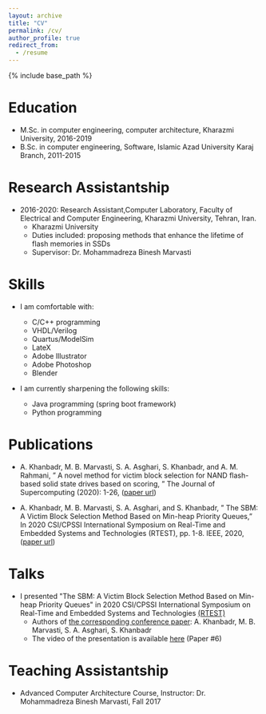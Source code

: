 ```yaml
---
layout: archive
title: "CV"
permalink: /cv/
author_profile: true
redirect_from:
  - /resume
---
```


{% include base_path %}

Education
======

* M.Sc. in computer engineering, computer architecture, Kharazmi University, 2016-2019
* B.Sc. in computer engineering, Software, Islamic Azad University Karaj Branch, 2011-2015

Research Assistantship
======
* 2016-2020: Research Assistant,Computer Laboratory, Faculty of Electrical and Computer Engineering, Kharazmi University,
Tehran, Iran.
  * Kharazmi University
  * Duties included: proposing methods that enhance the lifetime of flash memories in SSDs
  * Supervisor: Dr. Mohammadreza Binesh Marvasti

<!-- * Fall 2015: Research Assistant
  * Github University
  * Duties included: Merging pull requests
  * Supervisor: Professor Hub -->
  
Skills
======
* I am comfortable with:
  * C/C++ programming
  * VHDL/Verilog
  * Quartus/ModelSim
  * LateX
  * Adobe Illustrator
  * Adobe Photoshop
  * Blender

* I am currently sharpening the following skills:
  * Java programming (spring boot framework)
  * Python programming

<!-- * Skill 3
 
Soft Skills
======
* Skill 1
* Skill 2
  * Sub-skill 2.1
  * Sub-skill 2.2
  * Sub-skill 2.3
* Skill 3 -->

Publications
======
<!--   <ul>{% for post in site.publications %}
    {% include archive-single-cv.html %}
  {% endfor %}</ul> -->
* A. Khanbadr, M. B. Marvasti, S. A. Asghari, S. Khanbadr, and A. M. Rahmani, ” A novel method for victim block
selection for NAND flash-based solid state drives based on scoring, ” The Journal of Supercomputing (2020): 1-26, ([paper url](https://link.springer.com/article/10.1007/s11227-020-03250-w))
 
* A. Khanbadr, M. B. Marvasti, S. A. Asghari, and S. Khanbadr, ” The SBM: A Victim Block Selection Method
Based on Min-heap Priority Queues,” In 2020 CSI/CPSSI International Symposium on Real-Time and Embedded
Systems and Technologies (RTEST), pp. 1-8. IEEE, 2020,([paper url](https://ieeexplore.ieee.org/abstract/document/9140084))

Talks
======
<!--   <ul>{% for post in site.talks %}
    {% include archive-single-talk-cv.html %}
  {% endfor %}</ul> -->
* I presented  "The SBM: A Victim Block Selection Method Based on Min-heap Priority Queues" in 2020 CSI/CPSSI International Symposium on Real-Time and Embedded Systems and Technologies [(RTEST)](http://cs.ipm.ac.ir/Rtest/2020/)
   * Authors of [the corresponding conference paper](https://ieeexplore.ieee.org/abstract/document/9140084): A. Khanbadr, M. B. Marvasti, S. A. Asghari, S. Khanbadr
   * The video of the presentation is available [here]( http://cs.ipm.ac.ir/Rtest/2020/program/) (Paper #6)

Teaching Assistantship
======
<!--   <ul>{% for post in site.teaching %}
    {% include archive-single-cv.html %}
  {% endfor %}</ul> -->
  * Advanced Computer Architecture Course, Instructor: Dr. Mohammadreza Binesh Marvasti, Fall 2017
   
<!--   
Service and leadership
======
* Currently signed in to 43 different slack teams -->
